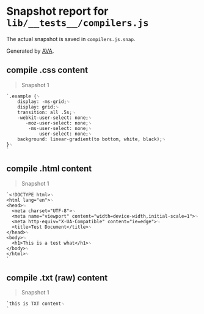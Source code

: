 # Snapshot report for `lib/__tests__/compilers.js`

The actual snapshot is saved in `compilers.js.snap`.

Generated by [AVA](https://ava.li).

## compile .css content

> Snapshot 1

    `.example {␊
        display: -ms-grid;␊
        display: grid;␊
        transition: all .5s;␊
        -webkit-user-select: none;␊
           -moz-user-select: none;␊
            -ms-user-select: none;␊
                user-select: none;␊
        background: linear-gradient(to bottom, white, black);␊
    }␊
    `

## compile .html content

> Snapshot 1

    `<!DOCTYPE html>␊
    <html lang="en">␊
    <head>␊
      <meta charset="UTF-8">␊
      <meta name="viewport" content="width=device-width,initial-scale=1">␊
      <meta http-equiv="X-UA-Compatible" content="ie=edge">␊
      <title>Test Document</title>␊
    </head>␊
    <body>␊
      <h1>This is a test what</h1>␊
    </body>␊
    </html>␊
    `

## compile .txt (raw) content

> Snapshot 1

    `this is TXT content␊
    `

